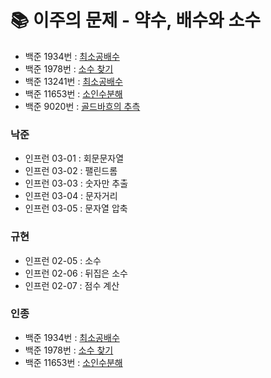 # 📚 이주의 문제 - 약수, 배수와 소수
- 백준 1934번 : [최소공배수](https://www.acmicpc.net/problem/1934)
- 백준 1978번 : [소수 찾기](https://www.acmicpc.net/problem/1978)
- 백준 13241번 : [최소공배수](https://www.acmicpc.net/problem/13241)
- 백준 11653번 : [소인수분해](https://www.acmicpc.net/problem/11653)
- 백준 9020번 : [골드바흐의 추측](https://www.acmicpc.net/problem/9020)


### 낙준

- 인프런 03-01 : 회문문자열
- 인프런 03-02 : 팰린드롬
- 인프런 03-03 : 숫자만 추출
- 인프런 03-04 : 문자거리
- 인프런 03-05 : 문자열 압축

### 규현

- 인프런 02-05 : 소수
- 인프런 02-06 : 뒤집은 소수
- 인프런 02-07 : 점수 계산

### 인종

- 백준 1934번 : [최소공배수](https://www.acmicpc.net/problem/1934)
- 백준 1978번 : [소수 찾기](https://www.acmicpc.net/problem/1978)
- 백준 11653번 : [소인수분해](https://www.acmicpc.net/problem/11653)
